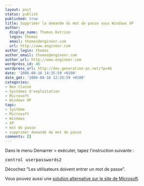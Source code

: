 ```yaml
---
layout: post
status: publish
published: true
title: Supprimer la demande du mot de passe sous Windows XP
author:
  display_name: Thomas Dutrion
  login: thomas
  email: thomas@engineor.com
  url: http://www.engineor.com
author_login: thomas
author_email: thomas@engineor.com
author_url: http://www.engineor.com
wordpress_id: 46
wordpress_url: http://dev.generation-pc.net/?p=46
date: '2006-08-16 14:35:59 +0100'
date_gmt: '2006-08-16 12:35:59 +0100'
categories:
- Non classé
- Systèmes d'exploitation
- Microsoft
- Windows XP
tags:
- Système
- Microsoft
- Windows
- XP
- mot de passe
- supprimer demande de mot de passe
comments: []
---
```

<p>Dans le menu Démarrer &gt; exécuter, tapez l'instruction suivante :</p>
<pre>control userpasswords2</pre>
<p>Décochez "Les utilisateurs doivent entrer un mot de passe".</p>
<p>Vous pouvez aussi une <a href="http://support.microsoft.com/default.aspx?...b%3Bfr%3B324737" target="_blank">solution alternative sur le site de Microsoft</a>.</p>
